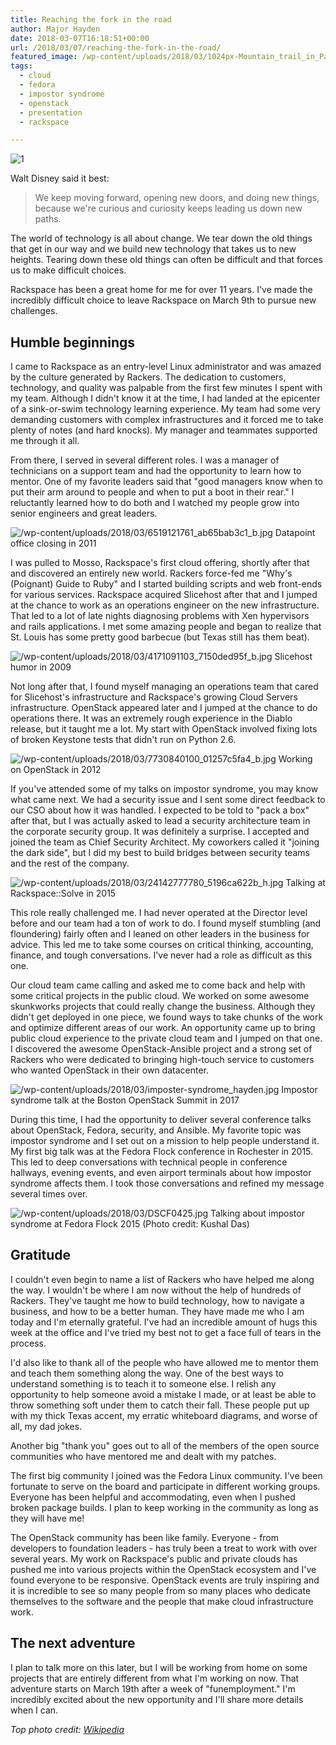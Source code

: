 ```yaml
---
title: Reaching the fork in the road
author: Major Hayden
date: 2018-03-07T16:18:51+00:00
url: /2018/03/07/reaching-the-fork-in-the-road/
featured_image: /wp-content/uploads/2018/03/1024px-Mountain_trail_in_Panachaiko_mountains_Greece.jpg
tags:
  - cloud
  - fedora
  - impostor syndrome
  - openstack
  - presentation
  - rackspace

---
```

![1]

Walt Disney said it best:

> We keep moving forward, opening new doors, and doing new things, because we're curious and curiosity keeps leading us down new paths.

The world of technology is all about change. We tear down the old things that get in our way and we build new technology that takes us to new heights. Tearing down these old things can often be difficult and that forces us to make difficult choices.

Rackspace has been a great home for me for over 11 years. I've made the incredibly difficult choice to leave Rackspace on March 9th to pursue new challenges.

## Humble beginnings

I came to Rackspace as an entry-level Linux administrator and was amazed by the culture generated by Rackers. The dedication to customers, technology, and quality was palpable from the first few minutes I spent with my team. Although I didn't know it at the time, I had landed at the epicenter of a sink-or-swim technology learning experience. My team had some very demanding customers with complex infrastructures and it forced me to take plenty of notes (and hard knocks). My manager and teammates supported me through it all.

From there, I served in several different roles. I was a manager of technicians on a support team and had the opportunity to learn how to mentor. One of my favorite leaders said that "good managers know when to put their arm around to people and when to put a boot in their rear." I reluctantly learned how to do both and I watched my people grow into senior engineers and great leaders.

![/wp-content/uploads/2018/03/6519121761_ab65bab3c1_b.jpg](/wp-content/uploads/2018/03/6519121761_ab65bab3c1_b.jpg)
Datapoint office closing in 2011

I was pulled to Mosso, Rackspace's first cloud offering, shortly after that and discovered an entirely new world. Rackers force-fed me "Why's (Poignant) Guide to Ruby" and I started building scripts and web front-ends for various services. Rackspace acquired Slicehost after that and I jumped at the chance to work as an operations engineer on the new infrastructure. That led to a lot of late nights diagnosing problems with Xen hypervisors and rails applications. I met some amazing people and began to realize that St. Louis has some pretty good barbecue (but Texas still has them beat).

![/wp-content/uploads/2018/03/4171091103_7150ded95f_b.jpg](/wp-content/uploads/2018/03/4171091103_7150ded95f_b.jpg)
Slicehost humor in 2009

Not long after that, I found myself managing an operations team that cared for Slicehost's infrastructure and Rackspace's growing Cloud Servers infrastructure. OpenStack appeared later and I jumped at the chance to do operations there. It was an extremely rough experience in the Diablo release, but it taught me a lot. My start with OpenStack involved fixing lots of broken Keystone tests that didn't run on Python 2.6.

![/wp-content/uploads/2018/03/7730840100_01257c5fa4_b.jpg](/wp-content/uploads/2018/03/7730840100_01257c5fa4_b.jpg)
Working on OpenStack in 2012

If you've attended some of my talks on impostor syndrome, you may know what came next. We had a security issue and I sent some direct feedback to our CSO about how it was handled. I expected to be told to "pack a box" after that, but I was actually asked to lead a security architecture team in the corporate security group. It was definitely a surprise. I accepted and joined the team as Chief Security Architect. My coworkers called it "joining the dark side", but I did my best to build bridges between security teams and the rest of the company.

![/wp-content/uploads/2018/03/24142777780_5196ca622b_h.jpg](/wp-content/uploads/2018/03/24142777780_5196ca622b_h.jpg)
Talking at Rackspace::Solve in 2015

This role really challenged me. I had never operated at the Director level before and our team had a ton of work to do. I found myself stumbling (and floundering) fairly often and I leaned on other leaders in the business for advice. This led me to take some courses on critical thinking, accounting, finance, and tough conversations. I've never had a role as difficult as this one.

Our cloud team came calling and asked me to come back and help with some critical projects in the public cloud. We worked on some awesome skunkworks projects that could really change the business. Although they didn't get deployed in one piece, we found ways to take chunks of the work and optimize different areas of our work. An opportunity came up to bring public cloud experience to the private cloud team and I jumped on that one. I discovered the awesome OpenStack-Ansible project and a strong set of Rackers who were dedicated to bringing high-touch service to customers who wanted OpenStack in their own datacenter.

![/wp-content/uploads/2018/03/imposter-syndrome_hayden.jpg](/wp-content/uploads/2018/03/imposter-syndrome_hayden.jpg)
Impostor syndrome talk at the Boston OpenStack Summit in 2017

During this time, I had the opportunity to deliver several conference talks about OpenStack, Fedora, security, and Ansible. My favorite topic was impostor syndrome and I set out on a mission to help people understand it. My first big talk was at the Fedora Flock conference in Rochester in 2015. This led to deep conversations with technical people in conference hallways, evening events, and even airport terminals about how impostor syndrome affects them. I took those conversations and refined my message several times over.

![/wp-content/uploads/2018/03/DSCF0425.jpg](/wp-content/uploads/2018/03/DSCF0425.jpg)
Talking about impostor syndrome at Fedora Flock 2015 (Photo credit: Kushal Das)

## Gratitude

I couldn't even begin to name a list of Rackers who have helped me along the way. I wouldn't be where I am now without the help of hundreds of Rackers. They've taught me how to build technology, how to navigate a business, and how to be a better human. They have made me who I am today and I'm eternally grateful. I've had an incredible amount of hugs this week at the office and I've tried my best not to get a face full of tears in the process.

I'd also like to thank all of the people who have allowed me to mentor them and teach them something along the way. One of the best ways to understand something is to teach it to someone else. I relish any opportunity to help someone avoid a mistake I made, or at least be able to throw something soft under them to catch their fall. These people put up with my thick Texas accent, my erratic whiteboard diagrams, and worse of all, my dad jokes.

Another big "thank you" goes out to all of the members of the open source communities who have mentored me and dealt with my patches.

The first big community I joined was the Fedora Linux community. I've been fortunate to serve on the board and participate in different working groups. Everyone has been helpful and accommodating, even when I pushed broken package builds. I plan to keep working in the community as long as they will have me!

The OpenStack community has been like family. Everyone - from developers to foundation leaders - has truly been a treat to work with over several years. My work on Rackspace's public and private clouds has pushed me into various projects within the OpenStack ecosystem and I've found everyone to be responsive. OpenStack events are truly inspiring and it is incredible to see so many people from so many places who dedicate themselves to the software and the people that make cloud infrastructure work.

## The next adventure

I plan to talk more on this later, but I will be working from home on some projects that are entirely different from what I'm working on now. That adventure starts on March 19th after a week of "funemployment." I'm incredibly excited about the new opportunity and I'll share more details when I can.

_Top photo credit: [Wikipedia][2]_

 [1]: /wp-content/uploads/2018/03/1024px-Mountain_trail_in_Panachaiko_mountains_Greece.jpg
 [2]: https://commons.wikimedia.org/wiki/File:Mountain_trail_in_Panachaiko_mountains,_Greece.jpg
